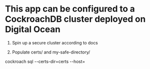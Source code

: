 # This app can be configured to a CockroachDB cluster deployed on Digital Ocean

1) Spin up a secure cluster according to docs

2) Populate certs/ and my-safe-directory/ 

cockroach sql --certs-dir=certs --host=<any-node-ip>
